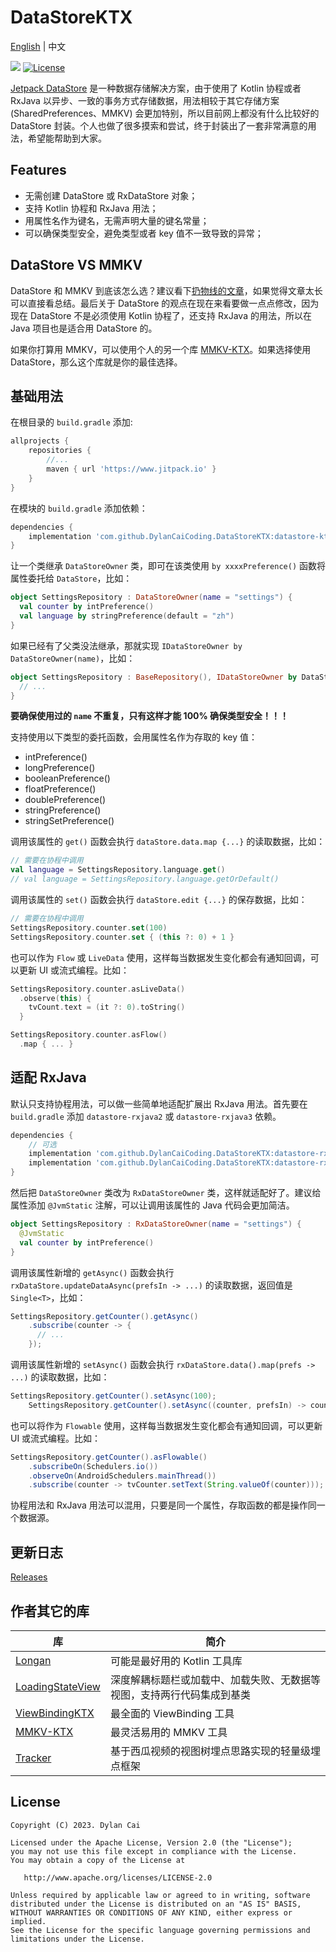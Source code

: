 # DataStoreKTX

[English](README.md) | 中文

[![](https://www.jitpack.io/v/DylanCaiCoding/MMKV-KTX.svg)](https://www.jitpack.io/#DylanCaiCoding/DataStoreKTX-KTX)
[![License](https://img.shields.io/badge/License-Apache--2.0-blue.svg)](https://github.com/DylanCaiCoding/DataStoreKTX/blob/master/LICENSE)

[Jetpack DataStore](https://developer.android.com/topic/libraries/architecture/datastore) 是一种数据存储解决方案，由于使用了 Kotlin 协程或者 RxJava 以异步、一致的事务方式存储数据，用法相较于其它存储方案 (SharedPreferences、MMKV) 会更加特别，所以目前网上都没有什么比较好的 DataStore 封装。个人也做了很多摸索和尝试，终于封装出了一套非常满意的用法，希望能帮助到大家。

## Features

- 无需创建 DataStore 或 RxDataStore 对象；
- 支持 Kotlin 协程和 RxJava 用法；
- 用属性名作为键名，无需声明大量的键名常量；
- 可以确保类型安全，避免类型或者 key 值不一致导致的异常；

## DataStore VS MMKV

DataStore 和 MMKV 到底该怎么选？建议看下[扔物线的文章](https://juejin.cn/post/7112268981163016229)，如果觉得文章太长可以直接看总结。最后关于 DataStore 的观点在现在来看要做一点点修改，因为现在 DataStore 不是必须使用 Kotlin 协程了，还支持 RxJava 的用法，所以在 Java 项目也是适合用 DataStore 的。

如果你打算用 MMKV，可以使用个人的另一个库 [MMKV-KTX](https://github.com/DylanCaiCoding/MMKV-KTX)。如果选择使用 DataStore，那么这个库就是你的最佳选择。

## 基础用法

在根目录的 `build.gradle` 添加:

```groovy
allprojects {
    repositories {
        //...
        maven { url 'https://www.jitpack.io' }
    }
}
```

在模块的 `build.gradle` 添加依赖：

```groovy
dependencies {
    implementation 'com.github.DylanCaiCoding.DataStoreKTX:datastore-ktx:1.0.0'
}
```

让一个类继承 `DataStoreOwner` 类，即可在该类使用 `by xxxxPreference()` 函数将属性委托给 `DataStore`，比如：

```kotlin
object SettingsRepository : DataStoreOwner(name = "settings") {
  val counter by intPreference()
  val language by stringPreference(default = "zh")
}
```

如果已经有了父类没法继承，那就实现 `IDataStoreOwner by DataStoreOwner(name)`，比如：

```kotlin
object SettingsRepository : BaseRepository(), IDataStoreOwner by DataStoreOwner(name = "settings") {
  // ...
}
```

**要确保使用过的 `name` 不重复，只有这样才能 100% 确保类型安全！！！**

支持使用以下类型的委托函数，会用属性名作为存取的 key 值：

- intPreference()
- longPreference()
- booleanPreference()
- floatPreference()
- doublePreference()
- stringPreference()
- stringSetPreference()

调用该属性的 `get()` 函数会执行 `dataStore.data.map {...}` 的读取数据，比如：

```kotlin
// 需要在协程中调用
val language = SettingsRepository.language.get()
// val language = SettingsRepository.language.getOrDefault()
```

调用该属性的 `set()` 函数会执行 `dataStore.edit {...}` 的保存数据，比如：

```kotlin
// 需要在协程中调用
SettingsRepository.counter.set(100)
SettingsRepository.counter.set { (this ?: 0) + 1 }
```

也可以作为 `Flow` 或 `LiveData` 使用，这样每当数据发生变化都会有通知回调，可以更新 UI 或流式编程。比如：

```kotlin
SettingsRepository.counter.asLiveData()
  .observe(this) {
    tvCount.text = (it ?: 0).toString()
  }
```

```kotlin
SettingsRepository.counter.asFlow()
  .map { ... }
```

## 适配 RxJava

默认只支持协程用法，可以做一些简单地适配扩展出 RxJava 用法。首先要在 `build.gradle` 添加 `datastore-rxjava2` 或 `datastore-rxjava3` 依赖。

```groovy
dependencies {
    // 可选
    implementation 'com.github.DylanCaiCoding.DataStoreKTX:datastore-rxjava2:1.0.0'
    implementation 'com.github.DylanCaiCoding.DataStoreKTX:datastore-rxjava3:1.0.0'
}
```

然后把 `DataStoreOwner` 类改为 `RxDataStoreOwner` 类，这样就适配好了。建议给属性添加 `@JvmStatic` 注解，可以让调用该属性的 Java 代码会更加简洁。

```kotlin
object SettingsRepository : RxDataStoreOwner(name = "settings") {
  @JvmStatic
  val counter by intPreference()
}
```

调用该属性新增的 `getAsync()` 函数会执行 `rxDataStore.updateDataAsync(prefsIn -> ...)` 的读取数据，返回值是 `Single<T>`，比如：

```java
SettingsRepository.getCounter().getAsync()
    .subscribe(counter -> {
      // ...
    });
```

调用该属性新增的  `setAsync()` 函数会执行 `rxDataStore.data().map(prefs -> ...)` 的读取数据，比如：

```java
SettingsRepository.getCounter().setAsync(100);
    SettingsRepository.getCounter().setAsync((counter, prefsIn) -> counter + 1);
```

也可以将作为 `Flowable` 使用，这样每当数据发生变化都会有通知回调，可以更新 UI 或流式编程。比如：

```java
SettingsRepository.getCounter().asFlowable()
    .subscribeOn(Schedulers.io())
    .observeOn(AndroidSchedulers.mainThread())
    .subscribe(counter -> tvCounter.setText(String.valueOf(counter)));
```

协程用法和 RxJava 用法可以混用，只要是同一个属性，存取函数的都是操作同一个数据源。

## 更新日志

[Releases](https://github.com/DylanCaiCoding/DataStoreKTX/releases)

## 作者其它的库

| 库                                                           | 简介                                  |
| ------------------------------------------------------------ |-------------------------------------|
| [Longan](https://github.com/DylanCaiCoding/Longan)           | 可能是最好用的 Kotlin 工具库                  |
| [LoadingStateView](https://github.com/DylanCaiCoding/LoadingStateView) | 深度解耦标题栏或加载中、加载失败、无数据等视图，支持两行代码集成到基类 |
| [ViewBindingKTX](https://github.com/DylanCaiCoding/ViewBindingKTX) | 最全面的 ViewBinding 工具                 |
| [MMKV-KTX](https://github.com/DylanCaiCoding/MMKV-KTX)       | 最灵活易用的 MMKV 工具                      |
| [Tracker](https://github.com/DylanCaiCoding/Tracker)         | 基于西瓜视频的视图树埋点思路实现的轻量级埋点框架            |

## License

```
Copyright (C) 2023. Dylan Cai

Licensed under the Apache License, Version 2.0 (the "License");
you may not use this file except in compliance with the License.
You may obtain a copy of the License at

   http://www.apache.org/licenses/LICENSE-2.0

Unless required by applicable law or agreed to in writing, software
distributed under the License is distributed on an "AS IS" BASIS,
WITHOUT WARRANTIES OR CONDITIONS OF ANY KIND, either express or implied.
See the License for the specific language governing permissions and
limitations under the License.
```
